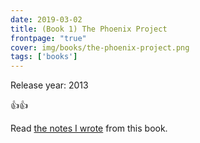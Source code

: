 ```yaml
---
date: 2019-03-02
title: (Book 1) The Phoenix Project
frontpage: "true"
cover: img/books/the-phoenix-project.png
tags: ['books']
---
```


Release year: 2013

👍👍

Read [the notes I wrote](None) from this book.
